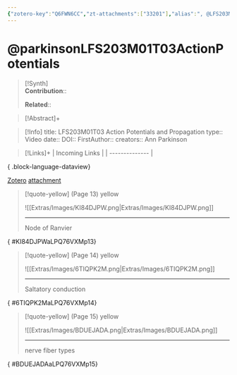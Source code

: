 ```yaml
---
{"zotero-key":"Q6FWN6CC","zt-attachments":["33201"],"alias":", @LFS203M01T03 Action Potentials and Propagation","keywords":[],"FirstAuthor":"[[ Ann Parkinson]]","tags":["source/video"],"dg-publish":true,"permalink":"/sources/video/parkinson-lfs-203-m01-t03-action-potentials/","dgPassFrontmatter":true}
---
```


# @parkinsonLFS203M01T03ActionPotentials

>[!Synth]  
>**Contribution**::  
>  
>**Related**:: 
>  

> [!Abstract]+
> 

> [!Info]
> title: LFS203M01T03 Action Potentials and Propagation
> type:: Video 
> date:: 
> DOI:: 
> FirstAuthor:: 
> creators:: Ann Parkinson

> [!Links]+
>  | Incoming Links |
> | -------------- |
> 
{ .block-language-dataview}


[Zotero](zotero://select/library/items/Q6FWN6CC) [attachment](<file:///Users/nathanmaxwell/Zotero/storage/LPQ76VXM/LFS203M01T03%20Action%20Potentials%20and%20Propagation.pdf>)

> [!quote-yellow] (Page 13) yellow
> 
> ![[Extras/Images/KI84DJPW.png\|Extras/Images/KI84DJPW.png]]
> 
> ---
> Node of Ranvier
>
{ #KI84DJPWaLPQ76VXMp13}


> [!quote-yellow] (Page 14) yellow
> 
> ![[Extras/Images/6TIQPK2M.png\|Extras/Images/6TIQPK2M.png]]
> 
> ---
> Saltatory conduction
>
{ #6TIQPK2MaLPQ76VXMp14}


> [!quote-yellow] (Page 15) yellow
> 
> ![[Extras/Images/BDUEJADA.png\|Extras/Images/BDUEJADA.png]]
> 
> ---
> nerve fiber types
>
{ #BDUEJADAaLPQ76VXMp15}





